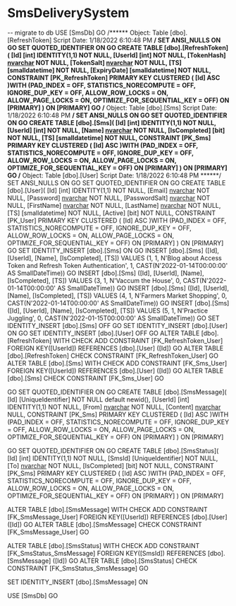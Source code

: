 # SmsDeliverySystem
-- migrate to db
USE [SmsDb]
GO
/****** Object:  Table [dbo].[RefreshToken]    Script Date: 1/18/2022 6:10:48 PM ******/
SET ANSI_NULLS ON
GO
SET QUOTED_IDENTIFIER ON
GO
CREATE TABLE [dbo].[RefreshToken](
	[Id] [int] IDENTITY(1,1) NOT NULL,
	[UserId] [int] NOT NULL,
	[TokenHash] [nvarchar](1000) NOT NULL,
	[TokenSalt] [nvarchar](50) NOT NULL,
	[TS] [smalldatetime] NOT NULL,
	[ExpiryDate] [smalldatetime] NOT NULL,
 CONSTRAINT [PK_RefreshToken] PRIMARY KEY CLUSTERED 
(
	[Id] ASC
)WITH (PAD_INDEX = OFF, STATISTICS_NORECOMPUTE = OFF, IGNORE_DUP_KEY = OFF, ALLOW_ROW_LOCKS = ON, ALLOW_PAGE_LOCKS = ON, OPTIMIZE_FOR_SEQUENTIAL_KEY = OFF) ON [PRIMARY]
) ON [PRIMARY]
GO
/****** Object:  Table [dbo].[Sms]    Script Date: 1/18/2022 6:10:48 PM ******/
SET ANSI_NULLS ON
GO
SET QUOTED_IDENTIFIER ON
GO
CREATE TABLE [dbo].[Sms](
	[Id] [int] IDENTITY(1,1) NOT NULL,
	[UserId] [int] NOT NULL,
	[Name] [nvarchar](100) NOT NULL,
	[IsCompleted] [bit] NOT NULL,
	[TS] [smalldatetime] NOT NULL,
 CONSTRAINT [PK_Sms] PRIMARY KEY CLUSTERED 
(
	[Id] ASC
)WITH (PAD_INDEX = OFF, STATISTICS_NORECOMPUTE = OFF, IGNORE_DUP_KEY = OFF, ALLOW_ROW_LOCKS = ON, ALLOW_PAGE_LOCKS = ON, OPTIMIZE_FOR_SEQUENTIAL_KEY = OFF) ON [PRIMARY]
) ON [PRIMARY]
GO
/****** Object:  Table [dbo].[User]    Script Date: 1/18/2022 6:10:48 PM ******/
SET ANSI_NULLS ON
GO
SET QUOTED_IDENTIFIER ON
GO
CREATE TABLE [dbo].[User](
	[Id] [int] IDENTITY(1,1) NOT NULL,
	[Email] [nvarchar](50) NOT NULL,
	[Password] [nvarchar](255) NOT NULL,
	[PasswordSalt] [nvarchar](255) NOT NULL,
	[FirstName] [nvarchar](255) NOT NULL,
	[LastName] [nvarchar](255) NOT NULL,
	[TS] [smalldatetime] NOT NULL,
	[Active] [bit] NOT NULL,
 CONSTRAINT [PK_User] PRIMARY KEY CLUSTERED 
(
	[Id] ASC
)WITH (PAD_INDEX = OFF, STATISTICS_NORECOMPUTE = OFF, IGNORE_DUP_KEY = OFF, ALLOW_ROW_LOCKS = ON, ALLOW_PAGE_LOCKS = ON, OPTIMIZE_FOR_SEQUENTIAL_KEY = OFF) ON [PRIMARY]
) ON [PRIMARY]
GO
SET IDENTITY_INSERT [dbo].[Sms] ON 
GO
INSERT [dbo].[Sms] ([Id], [UserId], [Name], [IsCompleted], [TS]) VALUES (1, 1, N'Blog about Access Token and Refresh Token Authentication', 1, CAST(N'2022-01-14T00:00:00' AS SmallDateTime))
GO
INSERT [dbo].[Sms] ([Id], [UserId], [Name], [IsCompleted], [TS]) VALUES (3, 1, N'Vaccum the House', 0, CAST(N'2022-01-14T00:00:00' AS SmallDateTime))
GO
INSERT [dbo].[Sms] ([Id], [UserId], [Name], [IsCompleted], [TS]) VALUES (4, 1, N'Farmers Market Shopping', 0, CAST(N'2022-01-14T00:00:00' AS SmallDateTime))
GO
INSERT [dbo].[Sms] ([Id], [UserId], [Name], [IsCompleted], [TS]) VALUES (5, 1, N'Practice Juggling', 0, CAST(N'2022-01-15T00:00:00' AS SmallDateTime))
GO
SET IDENTITY_INSERT [dbo].[Sms] OFF
GO
SET IDENTITY_INSERT [dbo].[User] ON 
GO
SET IDENTITY_INSERT [dbo].[User] OFF
GO
ALTER TABLE [dbo].[RefreshToken]  WITH CHECK ADD  CONSTRAINT [FK_RefreshToken_User] FOREIGN KEY([UserId])
REFERENCES [dbo].[User] ([Id])
GO
ALTER TABLE [dbo].[RefreshToken] CHECK CONSTRAINT [FK_RefreshToken_User]
GO
ALTER TABLE [dbo].[Sms]  WITH CHECK ADD  CONSTRAINT [FK_Sms_User] FOREIGN KEY([UserId])
REFERENCES [dbo].[User] ([Id])
GO
ALTER TABLE [dbo].[Sms] CHECK CONSTRAINT [FK_Sms_User]
GO

GO
SET QUOTED_IDENTIFIER ON
GO
CREATE TABLE [dbo].[SmsMessage](
	[Id] [UniqueIdentifier] NOT NULL  default newid(),
	[UserId] [int] IDENTITY(1,1) NOT NULL,
	[From] [nvarchar](100) NOT NULL,
	[Content] [nvarchar](max) NULL,
 CONSTRAINT [PK_Sms] PRIMARY KEY CLUSTERED 
(
	[Id] ASC
)WITH (PAD_INDEX = OFF, STATISTICS_NORECOMPUTE = OFF, IGNORE_DUP_KEY = OFF, ALLOW_ROW_LOCKS = ON, ALLOW_PAGE_LOCKS = ON, OPTIMIZE_FOR_SEQUENTIAL_KEY = OFF) ON [PRIMARY]
) ON [PRIMARY]

GO
SET QUOTED_IDENTIFIER ON
GO
CREATE TABLE [dbo].[SmsStatus](
	[Id] [int] IDENTITY(1,1) NOT NULL,
	[SmsId] [UniqueIdentifier] NOT NULL,
	[To] [nvarchar](100) NOT NULL,
	[IsCompleted] [bit] NOT NULL,
 CONSTRAINT [PK_Sms] PRIMARY KEY CLUSTERED 
(
	[Id] ASC
)WITH (PAD_INDEX = OFF, STATISTICS_NORECOMPUTE = OFF, IGNORE_DUP_KEY = OFF, ALLOW_ROW_LOCKS = ON, ALLOW_PAGE_LOCKS = ON, OPTIMIZE_FOR_SEQUENTIAL_KEY = OFF) ON [PRIMARY]
) ON [PRIMARY]

ALTER TABLE [dbo].[SmsMessage]  WITH CHECK ADD  CONSTRAINT [FK_SmsMessage_User] FOREIGN KEY([UserId])
REFERENCES [dbo].[User] ([Id])
GO
ALTER TABLE [dbo].[SmsMessage] CHECK CONSTRAINT [FK_SmsMessage_User]
GO

ALTER TABLE [dbo].[SmsStatus]  WITH CHECK ADD  CONSTRAINT [FK_SmsStatus_SmsMessage] FOREIGN KEY([SmsId])
REFERENCES [dbo].[SmsMessage] ([Id])
GO
ALTER TABLE [dbo].[SmsStatus] CHECK CONSTRAINT [FK_SmsStatus_SmsMessage]
GO

SET IDENTITY_INSERT [dbo].[SmsMessage] ON

USE [SmsDb]
GO